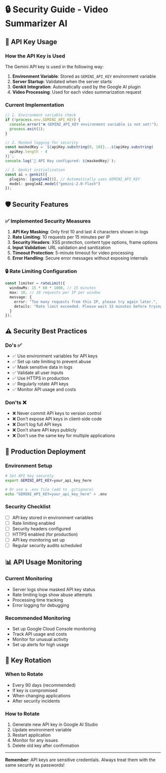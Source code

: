 # 🔒 Security Guide - Video Summarizer AI

## 🔑 API Key Usage

### How the API Key is Used

The Gemini API key is used in the following way:

1. **Environment Variable**: Stored as `GEMINI_API_KEY` environment variable
2. **Server Startup**: Validated when the server starts
3. **Genkit Integration**: Automatically used by the Google AI plugin
4. **Video Processing**: Used for each video summarization request

### Current Implementation

```typescript
// 1. Environment variable check
if (!process.env.GEMINI_API_KEY) {
  console.error("❌ GEMINI_API_KEY environment variable is not set!");
  process.exit(1);
}

// 2. Masked logging for security
const maskedKey = `${apiKey.substring(0, 10)}...${apiKey.substring(
  apiKey.length - 4
)}`;
console.log(`🔑 API Key configured: ${maskedKey}`);

// 3. Genkit initialization
const ai = genkit({
  plugins: [googleAI()], // Automatically uses GEMINI_API_KEY
  model: googleAI.model("gemini-2.0-flash")
});
```

## 🛡️ Security Features

### ✅ Implemented Security Measures

1. **API Key Masking**: Only first 10 and last 4 characters shown in logs
2. **Rate Limiting**: 10 requests per 15 minutes per IP
3. **Security Headers**: XSS protection, content type options, frame options
4. **Input Validation**: URL validation and sanitization
5. **Timeout Protection**: 5-minute timeout for video processing
6. **Error Handling**: Secure error messages without exposing internals

### 🔒 Rate Limiting Configuration

```typescript
const limiter = rateLimit({
  windowMs: 15 * 60 * 1000, // 15 minutes
  max: 10, // 10 requests per IP per window
  message: {
    error: "Too many requests from this IP, please try again later.",
    details: "Rate limit exceeded. Please wait 15 minutes before trying again."
  }
});
```

## ⚠️ Security Best Practices

### Do's ✅

- ✅ Use environment variables for API keys
- ✅ Set up rate limiting to prevent abuse
- ✅ Mask sensitive data in logs
- ✅ Validate all user inputs
- ✅ Use HTTPS in production
- ✅ Regularly rotate API keys
- ✅ Monitor API usage and costs

### Don'ts ❌

- ❌ Never commit API keys to version control
- ❌ Don't expose API keys in client-side code
- ❌ Don't log full API keys
- ❌ Don't share API keys publicly
- ❌ Don't use the same key for multiple applications

## 🚀 Production Deployment

### Environment Setup

```bash
# Set API key securely
export GEMINI_API_KEY=your_api_key_here

# Or use a .env file (add to .gitignore)
echo "GEMINI_API_KEY=your_api_key_here" > .env
```

### Security Checklist

- [ ] API key stored in environment variables
- [ ] Rate limiting enabled
- [ ] Security headers configured
- [ ] HTTPS enabled (for production)
- [ ] API key monitoring set up
- [ ] Regular security audits scheduled

## 📊 API Usage Monitoring

### Current Monitoring

- Server logs show masked API key status
- Rate limiting logs show abuse attempts
- Processing time tracking
- Error logging for debugging

### Recommended Monitoring

- Set up Google Cloud Console monitoring
- Track API usage and costs
- Monitor for unusual activity
- Set up alerts for high usage

## 🔄 Key Rotation

### When to Rotate

- Every 90 days (recommended)
- If key is compromised
- When changing applications
- After security incidents

### How to Rotate

1. Generate new API key in Google AI Studio
2. Update environment variable
3. Restart application
4. Monitor for any issues
5. Delete old key after confirmation

---

**Remember**: API keys are sensitive credentials. Always treat them with the same security as passwords!
